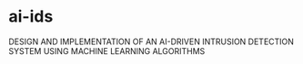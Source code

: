 # ai-ids
DESIGN AND IMPLEMENTATION OF AN AI-DRIVEN INTRUSION DETECTION SYSTEM USING MACHINE LEARNING ALGORITHMS 
